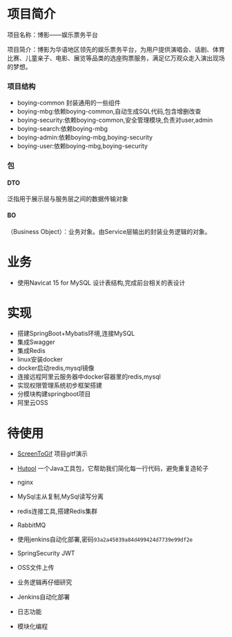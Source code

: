 



# 项目简介

项目名称：博影——娱乐票务平台

项目简介：博影为华语地区领先的娱乐票务平台，为用户提供演唱会、话剧、体育比赛、儿童亲子、电影、展览等品类的选座购票服务，满足亿万观众走入演出现场的梦想。

### 项目结构

+ boying-common 封装通用的一些组件
+ boying-mbg:依赖boying-common,自动生成SQL代码,包含增删改查
+ boying-security:依赖boying-common,安全管理模块,负责对user,admin
+ boying-search:依赖boying-mbg
+ boying-admin:依赖boying-mbg,boying-security
+ boying-user:依赖boying-mbg,boying-security

### 包

#### DTO

泛指用于展示层与服务层之间的数据传输对象

#### BO

（Business Object）：业务对象。由Service层输出的封装业务逻辑的对象。 

# 业务

+ 使用Navicat 15 for MySQL  设计表结构,完成前台相关的表设计

# 实现

+ 搭建SpringBoot+Mybatis环境,连接MySQL
+ 集成Swagger
+ 集成Redis
+ linux安装docker
+ docker启动redis,mysql镜像
+ 连接远程阿里云服务器中docker容器里的redis,mysql
+ 实现权限管理系统初步框架搭建
+ 分模块构建springboot项目
+ 阿里云OSS




# 待使用

+  [ScreenToGif](http://www.macrozheng.com/#/reference/my_tools?id=screentogif) 项目gitf演示
+  [Hutool](http://www.macrozheng.com/#/reference/hutool?id=hutool中那些常用的工具类和方法) 一个Java工具包，它帮助我们简化每一行代码，避免重复造轮子
+  nginx
+  MySql主从复制,MySql读写分离
+  redis连接工具,搭建Redis集群
+  RabbitMQ
+  使用jenkins自动化部署,密码`93a2a45039a84d499424d7739e99df2e`



+ SpringSecurity JWT
+ OSS文件上传
+ 业务逻辑再仔细研究
+ Jenkins自动化部署
+ 日志功能
+ 模块化编程







